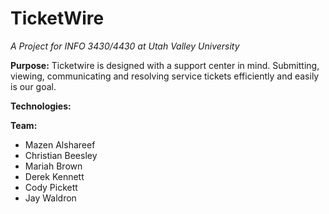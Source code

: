 # TicketWire

*A Project for INFO 3430/4430 at Utah Valley University*

**Purpose:**
Ticketwire is designed with a support center in mind. Submitting, viewing, communicating and resolving service tickets efficiently and easily is our goal.

**Technologies:**


**Team:**

* Mazen Alshareef
* Christian Beesley
* Mariah Brown
* Derek Kennett
* Cody Pickett
* Jay Waldron
